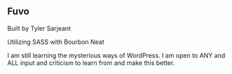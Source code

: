 ## Fuvo

Built by Tyler Sarjeant

Utilizing SASS with Bourbon Neat

I am still learning the mysterious ways of WordPress. I am open to ANY and ALL input and criticism to learn from and make this better.

